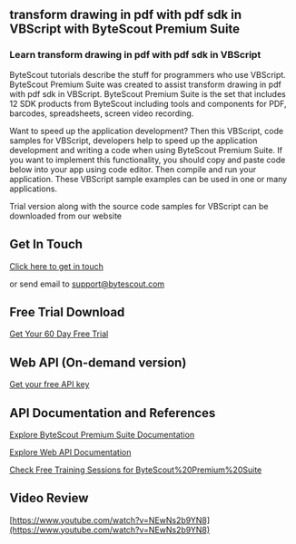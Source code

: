 ## transform drawing in pdf with pdf sdk in VBScript with ByteScout Premium Suite

### Learn transform drawing in pdf with pdf sdk in VBScript

ByteScout tutorials describe the stuff for programmers who use VBScript. ByteScout Premium Suite was created to assist transform drawing in pdf with pdf sdk in VBScript. ByteScout Premium Suite is the set that includes 12 SDK products from ByteScout including tools and components for PDF, barcodes, spreadsheets, screen video recording.

 Want to speed up the application development? Then this VBScript, code samples for VBScript, developers help to speed up the application development and writing a code when using ByteScout Premium Suite. If you want to implement this functionality, you should copy and paste code below into your app using code editor. Then compile and run your application. These VBScript sample examples can be used in one or many applications.

Trial version along with the source code samples for VBScript can be downloaded from our website

## Get In Touch

[Click here to get in touch](https://bytescout.zendesk.com/hc/en-us/requests/new?subject=ByteScout%20Premium%20Suite%20Question)

or send email to [support@bytescout.com](mailto:support@bytescout.com?subject=ByteScout%20Premium%20Suite%20Question) 

## Free Trial Download

[Get Your 60 Day Free Trial](https://bytescout.com/download/web-installer?utm_source=github-readme)

## Web API (On-demand version)

[Get your free API key](https://pdf.co/documentation/api?utm_source=github-readme)

## API Documentation and References

[Explore ByteScout Premium Suite Documentation](https://bytescout.com/documentation/index.html?utm_source=github-readme)

[Explore Web API Documentation](https://pdf.co/documentation/api?utm_source=github-readme)

[Check Free Training Sessions for ByteScout%20Premium%20Suite](https://academy.bytescout.com/)

## Video Review

[https://www.youtube.com/watch?v=NEwNs2b9YN8](https://www.youtube.com/watch?v=NEwNs2b9YN8)